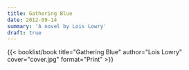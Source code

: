 ```yaml
---
title: Gathering Blue
date: 2012-09-14
summary: 'A novel by Lois Lowry'
draft: true
---
```


{{< booklist/book
title="Gathering Blue"
author="Lois Lowry"
cover="cover.jpg"
format="Print" >}}

